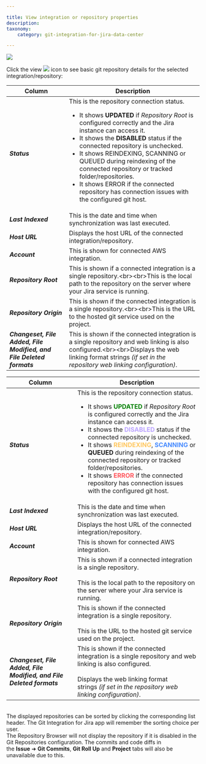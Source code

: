 ```yaml
---

title: View integration or repository properties
description:
taxonomy:
    category: git-integration-for-jira-data-center

---
```

![](https://bigbrassband.atlassian.net/wiki/download/thumbnails/1930397673/gitserver-gitmgr-view-details-01.png?version=1&modificationDate=1630642852300&cacheVersion=1&api=v2&width=550&height=190)

Click the view <img src='https://api.media.atlassian.com/file/0a00d402-30e1-429e-8199-46d9a56d9493/image?collection=emoji-site-12f8cd86-3426-4c5c-aced-596093860704&width=38&height=32&max-age=31536000'> icon to see basic git repository details for the selected integration/repository:

<table>
    <thead>
      <tr>
        <th><b>Column</b></th>
        <th><b>Description</b></th>
      </tr>
    </thead>
    <tbody>
      <tr>
        <td><i><b>Status</b></i></td>
        <td>
            This is the repository connection status.
            <ul>
                <li>It shows <b>UPDATED</b> if <i>Repository Root</i> is configured correctly and the Jira instance can access it.</li>
                <li>It shows the <b>DISABLED</b> status if the connected repository is unchecked.</li>
                <li>It shows REINDEXING, SCANNING or QUEUED during reindexing of the connected repository or tracked folder/repositories.</li>
                <li>It shows ERROR if the connected repository has connection issues with the configured git host.</li>
            </ol>
        </td>
      </tr>
      <tr>
        <td><i><b>Last Indexed</b></i></td>
        <td>This is the date and time when synchronization was last executed.</td>
      </tr>
      <tr>
        <td><i><b>Host URL</b></i></td>
        <td>Displays the host URL of the connected integration/repository.</td>
      </tr>
      <tr>
        <td><i><b>Account</b></i></td>
        <td>This is shown for connected AWS integration.</td>
      </tr>
      <tr>
        <td><i><b>Repository Root</b></i></td>
        <td>This is shown if a connected integration is a single
        repository.&lt;br&gt;&lt;br&gt;This is the local path to the repository on the server where
        your Jira service is running.</td>
      </tr>
      <tr>
        <td><i><b>Repository Origin</b></i></td>
        <td>This is shown if the connected integration is a single
        repository.&lt;br&gt;&lt;br&gt;This is the URL to the hosted git service used on the
        project.</td>
      </tr>
      <tr>
        <td><i><b>Changeset, File Added, File Modified, and File Deleted
        formats</b></i></td>
        <td>This is shown if the connected integration is a single repository and web linking is
        also configured.&lt;br&gt;&lt;br&gt;Displays the web linking format strings <i>(if set in
        the repository web linking configuration)</i>.</td>
      </tr>
    </tbody>
  </table>

| **Column** | **Description** |
| --- | --- |
| _**Status**_ | This is the repository connection status.<br><ul><li>It shows <b style='color: green'>UPDATED</b> if <i>Repository Root</i> is configured correctly and the Jira instance can access it.</li><li>It shows the <b style='color: #BBA4FF'>DISABLED</b> status if the connected repository is unchecked.</li><li>It shows <b style='color: #FFC75F'>REINDEXING</b>, <b style='color: #498CFF'>SCANNING</b> or <b>QUEUED</b> during reindexing of the connected repository or tracked folder/repositories.</li><li>It shows <b style='color: #FF565C'>ERROR</b> if the connected repository has connection issues with the configured git host.</li></ol> |
| _**Last Indexed**_ | This is the date and time when synchronization was last executed. |
| _**Host URL**_ | Displays the host URL of the connected integration/repository. |
| _**Account**_ | This is shown for connected AWS integration. |
| _**Repository Root**_ | This is shown if a connected integration is a single repository.<br><br>This is the local path to the repository on the server where your Jira service is running. |
| _**Repository Origin**_ | This is shown if the connected integration is a single repository.<br><br>This is the URL to the hosted git service used on the project. |
| _**Changeset, File Added, File Modified, and File Deleted formats**_ | This is shown if the connected integration is a single repository and web linking is also configured.<br><br>Displays the web linking format strings _(if set in the repository web linking configuration)_. |

<br>
<div class="bbb-callout bbb--info">
    <div class="irow">
    <div class="ilogobox">
        <span class="logoimg"></span>
    </div>
    <div class="imsgbox">
        The displayed repositories can be sorted by clicking the corresponding list header. The Git Integration for Jira app will remember the sorting choice per user.
    </div>
    </div>
</div>

<div class="bbb-callout bbb--note">
    <div class="irow">
    <div class="ilogobox">
        <span class="logoimg"></span>
    </div>
    <div class="imsgbox">
        The Repository Browser will not display the repository if it is disabled in the Git Repositories configuration. The commits and code diffs in the <b>Issue</b> ➜ <b>Git Commits</b>, <b>Git Roll Up</b> and <b>Project</b> tabs will also be unavailable due to this.
    </div>
    </div>
</div>

